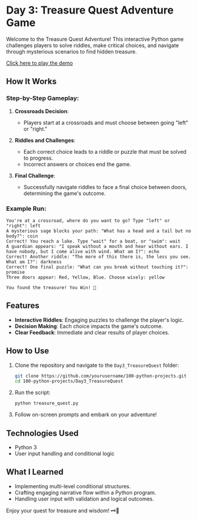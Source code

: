 # Day 3: Treasure Quest Adventure Game

Welcome to the Treasure Quest Adventure! This interactive Python game challenges players to solve riddles, make critical choices, and navigate through mysterious scenarios to find hidden treasure.

[Click here to play the demo](https://trinket.io/python3/97b717755ed6?outputOnly=true)

## How It Works

### Step-by-Step Gameplay:

1. **Crossroads Decision**:
   - Players start at a crossroads and must choose between going "left" or "right."

2. **Riddles and Challenges**:
   - Each correct choice leads to a riddle or puzzle that must be solved to progress.
   - Incorrect answers or choices end the game.

3. **Final Challenge**:
   - Successfully navigate riddles to face a final choice between doors, determining the game's outcome.

### Example Run:
```plaintext
You're at a crossroad, where do you want to go? Type "left" or "right": left
A mysterious sage blocks your path: "What has a head and a tail but no body?": coin
Correct! You reach a lake. Type "wait" for a boat, or "swim": wait
A guardian appears: "I speak without a mouth and hear without ears. I have nobody, but I come alive with wind. What am I?": echo
Correct! Another riddle: "The more of this there is, the less you see. What am I?": darkness
Correct! One final puzzle: "What can you break without touching it?": promise
Three doors appear: Red, Yellow, Blue. Choose wisely: yellow

You found the treasure! You Win! 🎉
```

## Features

- **Interactive Riddles**: Engaging puzzles to challenge the player's logic.
- **Decision Making**: Each choice impacts the game's outcome.
- **Clear Feedback**: Immediate and clear results of player choices.

## How to Use

1. Clone the repository and navigate to the `Day3_TreasureQuest` folder:
   ```bash
   git clone https://github.com/yourusername/100-python-projects.git
   cd 100-python-projects/Day3_TreasureQuest
   ```

2. Run the script:
   ```bash
   python treasure_quest.py
   ```

3. Follow on-screen prompts and embark on your adventure!

## Technologies Used

- Python 3
- User input handling and conditional logic

## What I Learned

- Implementing multi-level conditional structures.
- Crafting engaging narrative flow within a Python program.
- Handling user input with validation and logical outcomes.

Enjoy your quest for treasure and wisdom! 🗝️🏰
